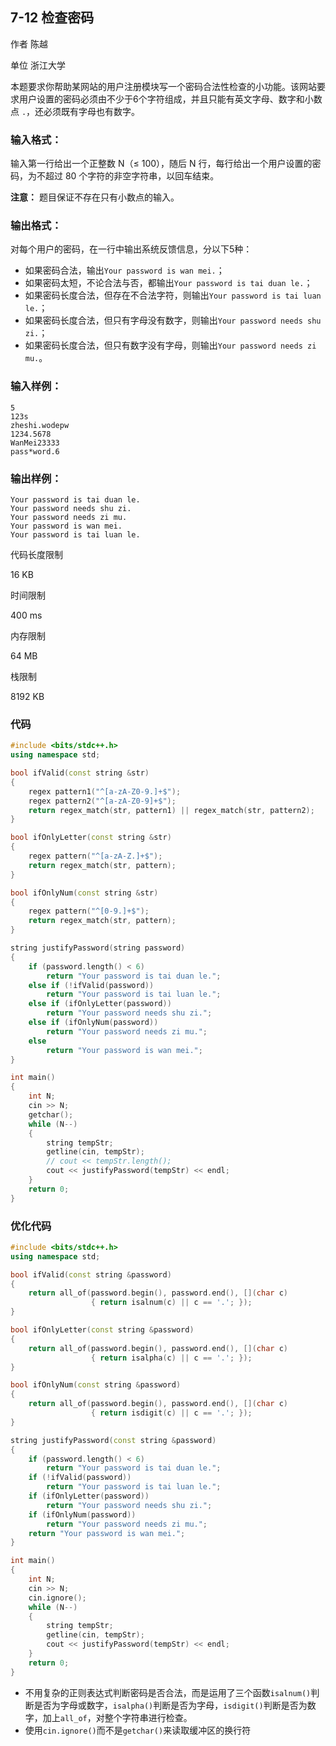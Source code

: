## **7-12 检查密码**

作者 陈越

单位 浙江大学

本题要求你帮助某网站的用户注册模块写一个密码合法性检查的小功能。该网站要求用户设置的密码必须由不少于6个字符组成，并且只能有英文字母、数字和小数点 `.`，还必须既有字母也有数字。

### 输入格式：

输入第一行给出一个正整数 N（≤ 100），随后 N 行，每行给出一个用户设置的密码，为不超过 80 个字符的非空字符串，以回车结束。

**注意：** 题目保证不存在只有小数点的输入。

### 输出格式：

对每个用户的密码，在一行中输出系统反馈信息，分以下5种：

- 如果密码合法，输出`Your password is wan mei.`；
- 如果密码太短，不论合法与否，都输出`Your password is tai duan le.`；
- 如果密码长度合法，但存在不合法字符，则输出`Your password is tai luan le.`；
- 如果密码长度合法，但只有字母没有数字，则输出`Your password needs shu zi.`；
- 如果密码长度合法，但只有数字没有字母，则输出`Your password needs zi mu.`。

### 输入样例：

```in
5
123s
zheshi.wodepw
1234.5678
WanMei23333
pass*word.6
```

### 输出样例：

```out
Your password is tai duan le.
Your password needs shu zi.
Your password needs zi mu.
Your password is wan mei.
Your password is tai luan le.
```

代码长度限制

16 KB

时间限制

400 ms

内存限制

64 MB

栈限制

8192 KB

### 代码

```c++
#include <bits/stdc++.h>
using namespace std;

bool ifValid(const string &str)
{
    regex pattern1("^[a-zA-Z0-9.]+$");
    regex pattern2("^[a-zA-Z0-9]+$");
    return regex_match(str, pattern1) || regex_match(str, pattern2);
}

bool ifOnlyLetter(const string &str)
{
    regex pattern("^[a-zA-Z.]+$");
    return regex_match(str, pattern);
}

bool ifOnlyNum(const string &str)
{
    regex pattern("^[0-9.]+$");
    return regex_match(str, pattern);
}

string justifyPassword(string password)
{
    if (password.length() < 6)
        return "Your password is tai duan le.";
    else if (!ifValid(password))
        return "Your password is tai luan le.";
    else if (ifOnlyLetter(password))
        return "Your password needs shu zi.";
    else if (ifOnlyNum(password))
        return "Your password needs zi mu.";
    else
        return "Your password is wan mei.";
}

int main()
{
    int N;
    cin >> N;
    getchar();
    while (N--)
    {
        string tempStr;
        getline(cin, tempStr);
        // cout << tempStr.length();
        cout << justifyPassword(tempStr) << endl;
    }
    return 0;
}
```

### 优化代码

```c++
#include <bits/stdc++.h>
using namespace std;

bool ifValid(const string &password)
{
    return all_of(password.begin(), password.end(), [](char c)
                  { return isalnum(c) || c == '.'; });
}

bool ifOnlyLetter(const string &password)
{
    return all_of(password.begin(), password.end(), [](char c)
                  { return isalpha(c) || c == '.'; });
}

bool ifOnlyNum(const string &password)
{
    return all_of(password.begin(), password.end(), [](char c)
                  { return isdigit(c) || c == '.'; });
}

string justifyPassword(const string &password)
{
    if (password.length() < 6)
        return "Your password is tai duan le.";
    if (!ifValid(password))
        return "Your password is tai luan le.";
    if (ifOnlyLetter(password))
        return "Your password needs shu zi.";
    if (ifOnlyNum(password))
        return "Your password needs zi mu.";
    return "Your password is wan mei.";
}

int main()
{
    int N;
    cin >> N;
    cin.ignore();
    while (N--)
    {
        string tempStr;
        getline(cin, tempStr);
        cout << justifyPassword(tempStr) << endl;
    }
    return 0;
}
```

- 不用复杂的正则表达式判断密码是否合法，而是运用了三个函数`isalnum()`判断是否为字母或数字，`isalpha()`判断是否为字母，`isdigit()`判断是否为数字，加上`all_of`，对整个字符串进行检查。
- 使用`cin.ignore()`而不是`getchar()`来读取缓冲区的换行符